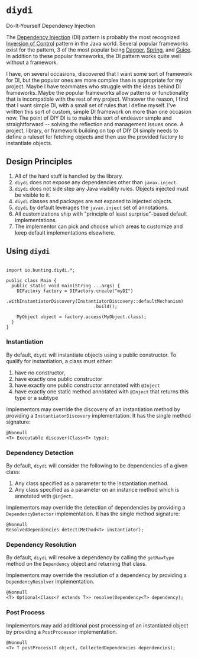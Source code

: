 # `diydi`

Do-It-Yourself Dependency Injection

The [Dependency Injection][DI] (DI) pattern is probably the most recognized
[Inversion of Control][IoC] pattern in the Java world. Several popular frameworks 
exist for the pattern, 3 of the most popular being [Dagger][], [Spring][], and
[Guice][]. In addition to these popular frameworks, the DI pattern works quite
well without a framework.

   [DI]: https://martinfowler.com/articles/injection.html
   [IoC]: https://martinfowler.com/bliki/InversionOfControl.html
   [Dagger]: https://square.github.io/dagger/
   [Spring]: http://spring.io/
   [Guice]: https://github.com/google/guice

I have, on several occasions, discovered that I want some sort of framework for
DI, but the popular ones are more complex than is appropriate for my project.
Maybe I have teammates who struggle with the ideas behind DI frameworks. Maybe
the popular frameworks allow patterns or functionality that is incompatible with
the rest of my project. Whatever the reason, I find that I want simple DI, with 
a small set of rules that I define myself. I've written this sort of custom, 
simple DI framework on more than one occasion now. The point of DIY DI is to 
make this sort of endeavor simple and straightforward -- solving the reflection
and management issues once. A project, library, or framework building on top
of DIY DI simply needs to define a ruleset for fetching objects and then use the
provided factory to instantiate objects.


## Design Principles

1. All of the hard stuff is handled by the library.
2. `diydi` does not expose any dependencies other than `javax.inject`.
2. `diydi` does not side step any Java visibility rules. Objects injected must 
   be visible to it.
3. `diydi` classes and packages are not exposed to injected objects.
4. `diydi` by default leverages the `javax.inject` set of annotations.
5. All customizations ship with "principle of least surprise"-based default 
   implementations.
6. The implementor can pick and choose which areas to customize and keep default 
   implementations elsewhere.
   
## Using `diydi`

```

import io.bunting.diydi.*;

public class Main {
  public static void main(String ...args) {
    DIFactory factory = DIFactory.create("myDI")
                                 .withInstantiatorDiscovery(InstantiatorDiscovery::defaultMechanism)
                                 .build();
    
    MyObject object = factory.access(MyObject.class);
  }
}

```



### Instantiation

By default, `diydi` will instantiate objects using a public constructor. To 
qualify for instantiation, a class must either: 
1. have no constructor, 
2. have exactly one public constructor
3. have exactly one public constructor annotated with `@Inject`
4. have exactly one static method annotated with `@Inject` that returns this 
   type or a subtype

Implementors may override the discovery of an instantiation method by providing
a `InstantiatorDiscovery` implementation. It has the single method 
signature:

```
@Nonnull
<T> Executable discover(Class<T> type);
```

### Dependency Detection

By default, `diydi` will consider the following to be dependencies of a given
class:

1. Any class specified as a parameter to the instantiation method.
2. Any class specified as a parameter on an instance method which is annotated 
   with `@Inject`.

Implementors may override the detection of dependencies by providing a 
`DependencyDetector` implementation. It has the single method signature:

```
@Nonnull
ResolvedDependencies detect(Method<T> instantiator);
```

### Dependency Resolution

By default, `diydi` will resolve a dependency by calling the `getRawType` method
on the `Dependency` object and returning that class.

Implementors may override the resolution of a dependency by providing a 
`DependencyResolver` implementation.

```
@Nonnull
<T> Optional<Class<? extends T>> resolve(Dependency<T> dependency);
```

### Post Process

Implementors may add additional post processing of an instantiated object by 
providing a `PostProcessor` implementation.

```
@Nonnull
<T> T postProcess(T object, CollectedDependencies dependencies);
```

